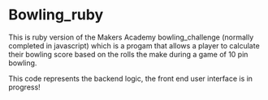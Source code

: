 # Bowling_ruby

This is ruby version of the Makers Academy bowling_challenge (normally completed in javascript) which is a progam that allows a player to calculate their bowling score based on the rolls the make during a game of 10 pin bowling.

This code represents the backend logic, the front end user interface is in progress!